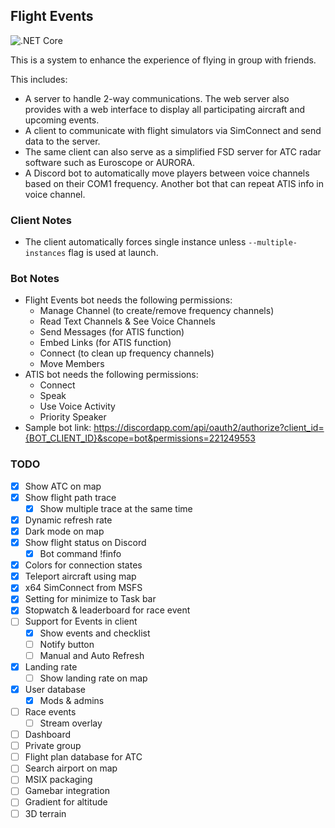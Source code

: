 ## Flight Events

![.NET Core](https://github.com/nguyenquyhy/Flight-Events/workflows/.NET%20Core/badge.svg)

This is a system to enhance the experience of flying in group with friends.

This includes:
- A server to handle 2-way communications. The web server also provides with a web interface to display all participating aircraft and upcoming events.
- A client to communicate with flight simulators via SimConnect and send data to the server.
- The same client can also serve as a simplified FSD server for ATC radar software such as Euroscope or AURORA.
- A Discord bot to automatically move players between voice channels based on their COM1 frequency. Another bot that can repeat ATIS info in voice channel.

### Client Notes

- The client automatically forces single instance unless `--multiple-instances` flag is used at launch.

### Bot Notes

- Flight Events bot needs the following permissions:
  - Manage Channel (to create/remove frequency channels)
  - Read Text Channels & See Voice Channels
  - Send Messages (for ATIS function)
  - Embed Links (for ATIS function)
  - Connect (to clean up frequency channels)
  - Move Members
- ATIS bot needs the following permissions:
  - Connect
  - Speak
  - Use Voice Activity
  - Priority Speaker
- Sample bot link: https://discordapp.com/api/oauth2/authorize?client_id={BOT_CLIENT_ID}&scope=bot&permissions=221249553

### TODO

- [X] Show ATC on map
- [X] Show flight path trace
  - [X] Show multiple trace at the same time
- [X] Dynamic refresh rate
- [X] Dark mode on map
- [X] Show flight status on Discord
  - [X] Bot command !finfo
- [X] Colors for connection states
- [X] Teleport aircraft using map
- [X] x64 SimConnect from MSFS
- [X] Setting for minimize to Task bar
- [X] Stopwatch & leaderboard for race event
- [ ] Support for Events in client
  - [X] Show events and checklist
  - [ ] Notify button
  - [ ] Manual and Auto Refresh
- [X] Landing rate
  - [ ] Show landing rate on map
- [X] User database
  - [X] Mods & admins
- [ ] Race events
  - [ ] Stream overlay
- [ ] Dashboard
- [ ] Private group
- [ ] Flight plan database for ATC
- [ ] Search airport on map
- [ ] MSIX packaging
- [ ] Gamebar integration
- [ ] Gradient for altitude
- [ ] 3D terrain